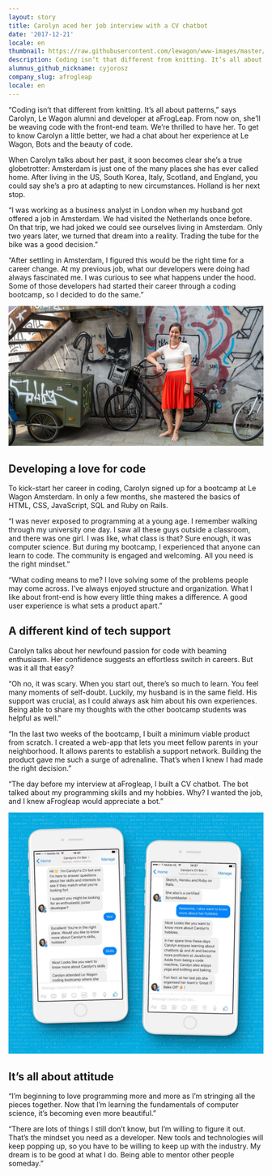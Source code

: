 ```yaml
---
layout: story
title: Carolyn aced her job interview with a CV chatbot
date: '2017-12-21'
locale: en
thumbnail: https://raw.githubusercontent.com/lewagon/www-images/master/stories/carolyn-johnson-aced-her-job-interview-with-a-cv-chatbot-1.jpg
description: Coding isn’t that different from knitting. It’s all about patterns.
alumnus_github_nickname: cyjorosz
company_slug: afrogleap
locale: en
---
```



“Coding isn’t that different from knitting. It’s all about patterns,” says Carolyn, Le Wagon alumni and  developer at aFrogLeap. From now on, she’ll be weaving code with the front-end team. We’re thrilled to have her. To get to know Carolyn a little better, we had a chat about her experience at Le Wagon, Bots and the beauty of code.

When Carolyn talks about her past, it soon becomes clear she’s a true globetrotter: Amsterdam is just one of the many places she has ever called home. After living in the US, South Korea, Italy, Scotland, and England, you could say she’s a pro at adapting to new circumstances. Holland is her next stop.

“I was working as a business analyst in London when my husband got offered a job in Amsterdam. We had visited the Netherlands once before. On that trip, we had joked we could see ourselves living in Amsterdam. Only two years later, we turned that dream into a reality. Trading the tube for the bike was a good decision.”

“After settling in Amsterdam, I figured this would be the right time for a career change. At my previous job, what our developers were doing had always fascinated me. I was curious to see what happens under the hood. Some of those developers had started their career through a coding bootcamp, so I decided to do the same.”

<p><img src="https://github.com/lewagon/www-images/blob/master/stories/carolyn-johnson-aced-her-job-interview-with-a-cv-chatbot-1.jpg?raw=true" alt="Carolyn Johnson, Le Wagon Amsterdam alumni"></p>

## Developing a love for code

To kick-start her career in coding, Carolyn signed up for a bootcamp at Le Wagon Amsterdam. In only a few months, she mastered the basics of HTML, CSS, JavaScript, SQL and Ruby on Rails.

“I was never exposed to programming at a young age. I remember walking through my university one day. I saw all these guys outside a classroom, and there was one girl. I was like, what class is that? Sure enough, it was computer science. But during my bootcamp, I experienced that anyone can learn to code. The community is engaged and welcoming. All you need is the right mindset.”

“What coding means to me? I love solving some of the problems people may come across. I’ve always enjoyed structure and organization. What I like about front-end is how every little thing makes a difference. A good user experience is what sets a product apart.”

## A different kind of tech support

Carolyn talks about her newfound passion for code with beaming enthusiasm. Her confidence suggests an effortless switch in careers. But was it all that easy?

“Oh no, it was scary. When you start out, there’s so much to learn. You feel many moments of self-doubt. Luckily, my husband is in the same field. His support was crucial, as I could always ask him about his own experiences. Being able to share my thoughts with the other bootcamp students was helpful as well.”

“In the last two weeks of the bootcamp, I built a minimum viable product from scratch. I created a web-app that lets you meet fellow parents in your neighborhood. It allows parents to establish a support network. Building the product gave me such a surge of adrenaline. That’s when I knew I had made the right decision.”

“The day before my interview at aFrogleap, I built a CV chatbot. The bot talked about my programming skills and my hobbies. Why? I wanted the job, and I knew aFrogleap would appreciate a bot.”

<p><img src="https://raw.githubusercontent.com/lewagon/www-images/master/stories/carolyn-johnson-aced-her-job-interview-with-a-cv-chatbot-2.jpg" alt="Carolyn Johnson, Le Wagon Amsterdam alumni cv chatbot"></p>

## It’s all about attitude

“I’m beginning to love programming more and more as I’m stringing all the pieces together. Now that I’m learning the fundamentals of computer science, it’s becoming even more beautiful.”

“There are lots of things I still don’t know, but I’m willing to figure it out. That’s the mindset you need as a developer. New tools and technologies will keep popping up, so you have to be willing to keep up with the industry. My dream is to be good at what I do. Being able to mentor other people someday.” 
